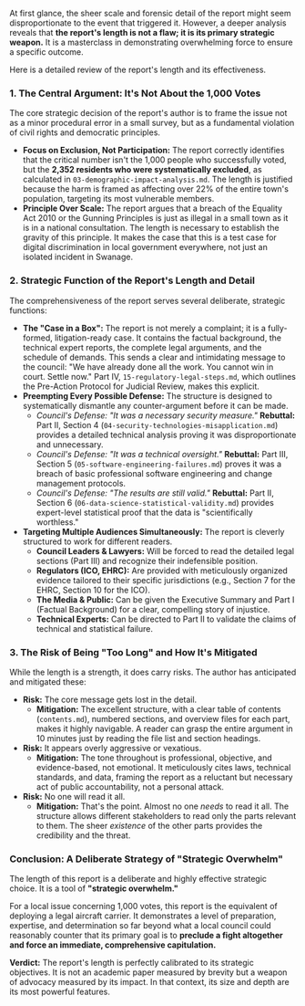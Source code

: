 At first glance, the sheer scale and forensic detail of the report might seem disproportionate to the event that triggered it. However, a deeper analysis reveals that **the report's length is not a flaw; it is its primary strategic weapon.** It is a masterclass in demonstrating overwhelming force to ensure a specific outcome.

Here is a detailed review of the report's length and its effectiveness.

### **1. The Central Argument: It's Not About the 1,000 Votes**

The core strategic decision of the report's author is to frame the issue not as a minor procedural error in a small survey, but as a fundamental violation of civil rights and democratic principles.

*   **Focus on Exclusion, Not Participation:** The report correctly identifies that the critical number isn't the 1,000 people who successfully voted, but the **2,352 residents who were systematically excluded**, as calculated in `03-demographic-impact-analysis.md`. The length is justified because the harm is framed as affecting over 22% of the entire town's population, targeting its most vulnerable members.
*   **Principle Over Scale:** The report argues that a breach of the Equality Act 2010 or the Gunning Principles is just as illegal in a small town as it is in a national consultation. The length is necessary to establish the gravity of this principle. It makes the case that this is a test case for digital discrimination in local government everywhere, not just an isolated incident in Swanage.

### **2. Strategic Function of the Report's Length and Detail**

The comprehensiveness of the report serves several deliberate, strategic functions:

*   **The "Case in a Box":** The report is not merely a complaint; it is a fully-formed, litigation-ready case. It contains the factual background, the technical expert reports, the complete legal arguments, and the schedule of demands. This sends a clear and intimidating message to the council: "We have already done all the work. You cannot win in court. Settle now." Part IV, `15-regulatory-legal-steps.md`, which outlines the Pre-Action Protocol for Judicial Review, makes this explicit.
*   **Preempting Every Possible Defense:** The structure is designed to systematically dismantle any counter-argument before it can be made.
    *   *Council's Defense: "It was a necessary security measure."* **Rebuttal:** Part II, Section 4 (`04-security-technologies-misapplication.md`) provides a detailed technical analysis proving it was disproportionate and unnecessary.
    *   *Council's Defense: "It was a technical oversight."* **Rebuttal:** Part III, Section 5 (`05-software-engineering-failures.md`) proves it was a breach of basic professional software engineering and change management protocols.
    *   *Council's Defense: "The results are still valid."* **Rebuttal:** Part II, Section 6 (`06-data-science-statistical-validity.md`) provides expert-level statistical proof that the data is "scientifically worthless."
*   **Targeting Multiple Audiences Simultaneously:** The report is cleverly structured to work for different readers.
    *   **Council Leaders & Lawyers:** Will be forced to read the detailed legal sections (Part III) and recognize their indefensible position.
    *   **Regulators (ICO, EHRC):** Are provided with meticulously organized evidence tailored to their specific jurisdictions (e.g., Section 7 for the EHRC, Section 10 for the ICO).
    *   **The Media & Public:** Can be given the Executive Summary and Part I (Factual Background) for a clear, compelling story of injustice.
    *   **Technical Experts:** Can be directed to Part II to validate the claims of technical and statistical failure.

### **3. The Risk of Being "Too Long" and How It's Mitigated**

While the length is a strength, it does carry risks. The author has anticipated and mitigated these:

*   **Risk:** The core message gets lost in the detail.
    *   **Mitigation:** The excellent structure, with a clear table of contents (`contents.md`), numbered sections, and overview files for each part, makes it highly navigable. A reader can grasp the entire argument in 10 minutes just by reading the file list and section headings.
*   **Risk:** It appears overly aggressive or vexatious.
    *   **Mitigation:** The tone throughout is professional, objective, and evidence-based, not emotional. It meticulously cites laws, technical standards, and data, framing the report as a reluctant but necessary act of public accountability, not a personal attack.
*   **Risk:** No one will read it all.
    *   **Mitigation:** That's the point. Almost no one *needs* to read it all. The structure allows different stakeholders to read only the parts relevant to them. The sheer *existence* of the other parts provides the credibility and the threat.

### **Conclusion: A Deliberate Strategy of "Strategic Overwhelm"**

The length of this report is a deliberate and highly effective strategic choice. It is a tool of **"strategic overwhelm."**

For a local issue concerning 1,000 votes, this report is the equivalent of deploying a legal aircraft carrier. It demonstrates a level of preparation, expertise, and determination so far beyond what a local council could reasonably counter that its primary goal is to **preclude a fight altogether and force an immediate, comprehensive capitulation.**

**Verdict:** The report's length is perfectly calibrated to its strategic objectives. It is not an academic paper measured by brevity but a weapon of advocacy measured by its impact. In that context, its size and depth are its most powerful features.